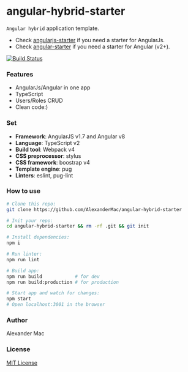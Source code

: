 # angular-hybrid-starter
`Angular hybrid` application template.
- Check [angularjs-starter](https://github.com/AlexanderMac/angularjs-starter) if you need a starter for AngularJs.
- Check [angular-starter](https://github.com/AlexanderMac/angular-starter) if you need a starter for Angular (v2+).

[![Build Status](https://travis-ci.org/AlexanderMac/angular-hybrid-starter.svg?branch=master)](https://travis-ci.org/AlexanderMac/angular-hybrid-starter)

### Features
- AngularJs/Angular in one app
- TypeScript
- Users/Roles CRUD
- Clean code:)

### Set
- **Framework**: AngularJS v1.7 and Angular v8
- **Language**: TypeScript v2
- **Build tool**: Webpack v4
- **CSS preprocessor**: stylus
- **CSS framework**: boostrap v4
- **Template engine**: pug
- **Linters**: eslint, pug-lint

### How to use
```sh
# Clone this repo:
git clone https://github.com/AlexanderMac/angular-hybrid-starter

# Init your repo:
cd angular-hybrid-starter && rm -rf .git && git init

# Install dependencies:
npm i

# Run linter:
npm run lint

# Build app:
npm run build            # for dev
npm run build:production # for production

# Start app and watch for changes:
npm start
# Open localhost:3001 in the browser
```

### Author
Alexander Mac

### License
[MIT License](license)
